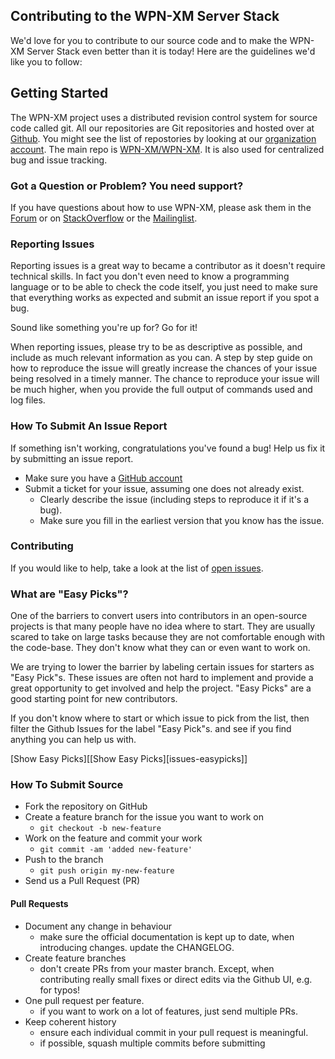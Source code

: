 ## Contributing to the WPN-XM Server Stack

We'd love for you to contribute to our source code and to make the WPN-XM Server Stack
even better than it is today! Here are the guidelines we'd like you to follow:

## Getting Started

The WPN-XM project uses a distributed revision control system for source code called git.
All our repositories are Git repositories and hosted over at [Github][github].
You might see the list of repostories by looking at our [organization account][github-org].
The main repo is [WPN-XM/WPN-XM][github-repo-wpnxm]. It is also used for centralized bug and issue tracking.

### Got a Question or Problem? You need support?

If you have questions about how to use WPN-XM, please ask them in the [Forum][forum] or on [StackOverflow][stackoverflow] or the [Mailinglist][groups].

### Reporting Issues

Reporting issues is a great way to became a contributor as it doesn't require technical skills.
In fact you don't even need to know a programming language or to be able to check the code itself,
you just need to make sure that everything works as expected and submit an issue report if you spot a bug.

Sound like something you're up for? Go for it!

When reporting issues, please try to be as descriptive as possible, and include as much relevant information as you can.
A step by step guide on how to reproduce the issue will greatly increase the chances of your issue being resolved in a timely manner.
The chance to reproduce your issue will be much higher, when you provide the full output of commands used and log files.

### How To Submit An Issue Report

If something isn't working, congratulations you've found a bug! Help us fix it by submitting an issue report.

* Make sure you have a [GitHub account][github-account]
* Submit a ticket for your issue, assuming one does not already exist.
  * Clearly describe the issue (including steps to reproduce it if it's a bug).
  * Make sure you fill in the earliest version that you know has the issue.

### Contributing 

If you would like to help, take a look at the list of [open issues][github-issues].

### What are "Easy Picks"?

One of the barriers to convert users into contributors in an open-source projects is that many people have no idea where to start.
They are usually scared to take on large tasks because they are not comfortable enough with the code-base.
They don't know what they can or even want to work on.

We are trying to lower the barrier by labeling certain issues for starters as "Easy Pick"s.
These issues are often not hard to implement and provide a great opportunity to get involved and help the project.
"Easy Picks" are a good starting point for new contributors.

If you don't know where to start or which issue to pick from the list, then filter the Github Issues for the label "Easy Pick"s.
and see if you find anything you can help us with.

[Show Easy Picks][[Show Easy Picks][issues-easypicks]]

### How To Submit Source

* Fork the repository on GitHub
* Create a feature branch for the issue you want to work on
  - `git checkout -b new-feature`
* Work on the feature and commit your work
  - `git commit -am 'added new-feature'`
* Push to the branch 
  - `git push origin my-new-feature`
* Send us a Pull Request (PR)

#### Pull Requests

* Document any change in behaviour 
  - make sure the official documentation is kept up to date, when introducing changes. update the CHANGELOG.
* Create feature branches 
  - don't create PRs from your master branch. Except, when contributing really small fixes or direct edits via the Github UI, e.g. for typos!
* One pull request per feature.
  - if you want to work on a lot of features, just send multiple PRs.
* Keep coherent history 
  - ensure each individual commit in your pull request is meaningful. 
  - if possible, squash multiple commits before submitting

[github-repo-wpnxm]: https://github.com/WPN-XM/WPN-XM
[github]: http://github.com/
[github-org]: https://github.com/WPN-XM
[github-help]: http://help.github.com/
[github-account]: https://github.com/signup/free
[github-issues]: https://github.com/WPN-XM/WPN-XM/issues
[github-issues-easypicks]: https://github.com/WPN-XM/WPN-XM/issues?q=is%3Aopen+is%3Aissue+label%3A%22easy+pick%22
[psr-2]: https://github.com/php-fig/fig-standards/blob/master/accepted/PSR-2-coding-style-guide.md
[groups]: https://groups.google.com/forum/#!forum/wpn-xm
[stackoverflow]: http://stackoverflow.com/questions/tagged/wpn-xm
[forum]: https://forum.wpn-xm.org/
